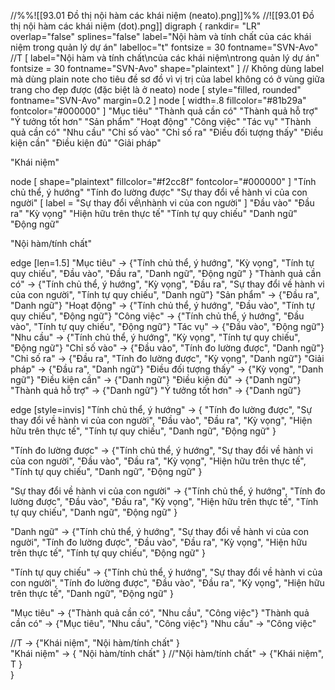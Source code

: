 //%%![[93.01 Đồ thị nội hàm các khái niệm (neato).png]]%%
//![[93.01 Đồ thị nội hàm các khái niệm (dot).png]]
digraph {
rankdir= "LR" 
overlap="false" 
splines="false" 
label="Nội hàm và tính chất của các khái niệm trong quản lý dự án"
labelloc="t" 
fontsize = 30
fontname="SVN-Avo"
//T [ label="Nội hàm và tính chất\ncủa các khái niệm\ntrong quản lý dự án" fontsize = 30 fontname="SVN-Avo" shape="plaintext" ]	// Không dùng label mà dùng plain note cho tiêu đề sơ đồ vì vị trị của label không có ở vùng giữa trang cho đẹp được (đặc biệt là ở neato) 
node [ style="filled, rounded" fontname="SVN-Avo" margin=0.2 ]
node [ width=.8 fillcolor="#81b29a" fontcolor="#000000" ]
"Mục tiêu" 
"Thành quả cần có"
"Thành quả hỗ trợ"
"Ý tưởng tốt hơn"
"Sản phẩm"
"Hoạt động"
"Công việc"
"Tác vụ"
"Thành quả cần có"
"Nhu cầu"
"Chỉ số vào"
"Chỉ số ra"
"Điều đối tượng thấy"
"Điều kiện cần"
"Điều kiện đủ"
"Giải pháp" 


"Khái niệm" 

node [ shape="plaintext" fillcolor="#f2cc8f" fontcolor="#000000" ]
"Tính chủ thể, ý hướng" 
"Tính đo lường được" 
"Sự thay đổi về hành vi của con người" [ label = "Sự thay đổi về\nhành vi của con người" ] 
"Đầu vào"
"Đầu ra"
"Kỳ vọng" 
"Hiện hữu trên thực tế" 
"Tính tự quy chiếu" 
"Danh ngữ" 
"Động ngữ" 

"Nội hàm/tính chất" 

edge [len=1.5]
"Mục tiêu" -> {"Tính chủ thể, ý hướng", "Kỳ vọng", "Tính tự quy chiếu", "Đầu vào", "Đầu ra", "Danh ngữ", "Động ngữ" } 
"Thành quả cần có" -> {"Tính chủ thể, ý hướng", "Kỳ vọng", "Đầu ra", "Sự thay đổi về hành vi của con người", "Tính tự quy chiếu", "Danh ngữ"} 
"Sản phẩm" -> {"Đầu ra", "Danh ngữ"}
"Hoạt động" -> {"Tính chủ thể, ý hướng", "Đầu vào", "Tính tự quy chiếu", "Động ngữ"}
"Công việc" -> {"Tính chủ thể, ý hướng", "Đầu vào", "Tính tự quy chiếu", "Động ngữ"}
"Tác vụ" -> {"Đầu vào", "Động ngữ"}
"Nhu cầu" -> {"Tính chủ thể, ý hướng", "Kỳ vọng", "Tính tự quy chiếu", "Động ngữ"}
"Chỉ số vào" -> {"Đầu vào", "Tính đo lường được", "Danh ngữ"}
"Chỉ số ra" -> {"Đầu ra", "Tính đo lường được", "Kỳ vọng", "Danh ngữ"}
"Giải pháp"  -> {"Đầu ra", "Danh ngữ"}
"Điều đối tượng thấy" -> {"Kỳ vọng", "Danh ngữ"}
"Điều kiện cần" -> {"Danh ngữ"}
"Điều kiện đủ" -> {"Danh ngữ"}
"Thành quả hỗ trợ" -> {"Danh ngữ"}
"Ý tưởng tốt hơn" -> {"Danh ngữ"}

edge [style=invis]
"Tính chủ thể, ý hướng" -> { "Tính đo lường được", "Sự thay đổi về hành vi của con người", "Đầu vào", "Đầu ra", "Kỳ vọng", "Hiện hữu trên thực tế", "Tính tự quy chiếu", "Danh ngữ", "Động ngữ" } 

"Tính đo lường được" -> {"Tính chủ thể, ý hướng", "Sự thay đổi về hành vi của con người", "Đầu vào", "Đầu ra", "Kỳ vọng", "Hiện hữu trên thực tế", "Tính tự quy chiếu", "Danh ngữ", "Động ngữ" } 

"Sự thay đổi về hành vi của con người" -> {"Tính chủ thể, ý hướng", "Tính đo lường được", "Đầu vào", "Đầu ra", "Kỳ vọng", "Hiện hữu trên thực tế", "Tính tự quy chiếu", "Danh ngữ", "Động ngữ" } 

"Danh ngữ" -> {"Tính chủ thể, ý hướng", "Sự thay đổi về hành vi của con người", "Tính đo lường được", "Đầu vào", "Đầu ra", "Kỳ vọng", "Hiện hữu trên thực tế", "Tính tự quy chiếu", "Động ngữ" } 

"Tính tự quy chiếu" -> {"Tính chủ thể, ý hướng", "Sự thay đổi về hành vi của con người", "Tính đo lường được", "Đầu vào", "Đầu ra", "Kỳ vọng", "Hiện hữu trên thực tế", "Danh ngữ", "Động ngữ" } 

"Mục tiêu" -> {"Thành quả cần có", "Nhu cầu", "Công việc"} 
"Thành quả cần có" -> {"Mục tiêu", "Nhu cầu", "Công việc"} 
"Nhu cầu" -> "Công việc"

//T -> {"Khái niệm", "Nội hàm/tính chất" }  
"Khái niệm" -> { "Nội hàm/tính chất" }
//"Nội hàm/tính chất" -> {"Khái niệm", T }  
}
